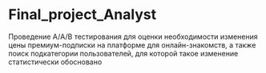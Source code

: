 # Final_project_Analyst
Проведение A/А/B тестирования для оценки необходимости изменения цены премиум-подписки на платформе для онлайн-знакомств, а также поиск подкатегории пользователей, для которой такое изменение статистически обосновано
